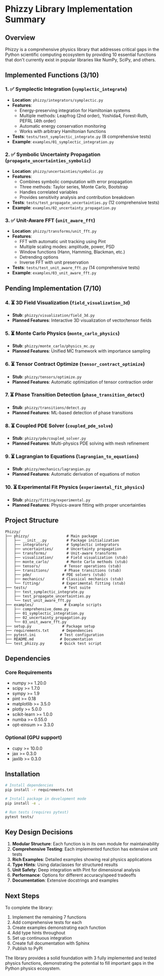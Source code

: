 # Phizzy Library Implementation Summary

## Overview
Phizzy is a comprehensive physics library that addresses critical gaps in the Python scientific computing ecosystem by providing 10 essential functions that don't currently exist in popular libraries like NumPy, SciPy, and others.

## Implemented Functions (3/10)

### 1. ✅ Symplectic Integration (`symplectic_integrate`)
- **Location**: `phizzy/integrators/symplectic.py`
- **Features**:
  - Energy-preserving integration for Hamiltonian systems
  - Multiple methods: Leapfrog (2nd order), Yoshida4, Forest-Ruth, PEFRL (4th order)
  - Automatic energy conservation monitoring
  - Works with arbitrary Hamiltonian functions
- **Tests**: `tests/test_symplectic_integrate.py` (8 comprehensive tests)
- **Example**: `examples/01_symplectic_integration.py`

### 2. ✅ Symbolic Uncertainty Propagation (`propagate_uncertainties_symbolic`)
- **Location**: `phizzy/uncertainties/symbolic.py`
- **Features**:
  - Combines symbolic computation with error propagation
  - Three methods: Taylor series, Monte Carlo, Bootstrap
  - Handles correlated variables
  - Provides sensitivity analysis and contribution breakdown
- **Tests**: `tests/test_propagate_uncertainties.py` (12 comprehensive tests)
- **Example**: `examples/02_uncertainty_propagation.py`

### 3. ✅ Unit-Aware FFT (`unit_aware_fft`)
- **Location**: `phizzy/transforms/unit_fft.py`
- **Features**:
  - FFT with automatic unit tracking using Pint
  - Multiple scaling modes: amplitude, power, PSD
  - Window functions (Hann, Hamming, Blackman, etc.)
  - Detrending options
  - Inverse FFT with unit preservation
- **Tests**: `tests/test_unit_aware_fft.py` (14 comprehensive tests)
- **Example**: `examples/03_unit_aware_fft.py`

## Pending Implementation (7/10)

### 4. ⏳ 3D Field Visualization (`field_visualization_3d`)
- **Stub**: `phizzy/visualization/field_3d.py`
- **Planned Features**: Interactive 3D visualization of vector/tensor fields

### 5. ⏳ Monte Carlo Physics (`monte_carlo_physics`)
- **Stub**: `phizzy/monte_carlo/physics_mc.py`
- **Planned Features**: Unified MC framework with importance sampling

### 6. ⏳ Tensor Contract Optimize (`tensor_contract_optimize`)
- **Stub**: `phizzy/tensors/optimize.py`
- **Planned Features**: Automatic optimization of tensor contraction order

### 7. ⏳ Phase Transition Detection (`phase_transition_detect`)
- **Stub**: `phizzy/transitions/detect.py`
- **Planned Features**: ML-based detection of phase transitions

### 8. ⏳ Coupled PDE Solver (`coupled_pde_solve`)
- **Stub**: `phizzy/pde/coupled_solver.py`
- **Planned Features**: Multi-physics PDE solving with mesh refinement

### 9. ⏳ Lagrangian to Equations (`lagrangian_to_equations`)
- **Stub**: `phizzy/mechanics/lagrangian.py`
- **Planned Features**: Automatic derivation of equations of motion

### 10. ⏳ Experimental Fit Physics (`experimental_fit_physics`)
- **Stub**: `phizzy/fitting/experimental.py`
- **Planned Features**: Physics-aware fitting with proper uncertainties

## Project Structure

```
Phizzy/
├── phizzy/                 # Main package
│   ├── __init__.py         # Package initialization
│   ├── integrators/        # Symplectic integrators
│   ├── uncertainties/      # Uncertainty propagation
│   ├── transforms/         # Unit-aware transforms
│   ├── visualization/      # Field visualization (stub)
│   ├── monte_carlo/        # Monte Carlo methods (stub)
│   ├── tensors/           # Tensor operations (stub)
│   ├── transitions/       # Phase transitions (stub)
│   ├── pde/              # PDE solvers (stub)
│   ├── mechanics/        # Classical mechanics (stub)
│   └── fitting/          # Experimental fitting (stub)
├── tests/                 # Test suite
│   ├── test_symplectic_integrate.py
│   ├── test_propagate_uncertainties.py
│   └── test_unit_aware_fft.py
├── examples/              # Example scripts
│   ├── comprehensive_demo.py
│   ├── 01_symplectic_integration.py
│   ├── 02_uncertainty_propagation.py
│   └── 03_unit_aware_fft.py
├── setup.py              # Package setup
├── requirements.txt      # Dependencies
├── pytest.ini           # Test configuration
├── README.md            # Documentation
└── test_phizzy.py       # Quick test script

```

## Dependencies

### Core Requirements
- numpy >= 1.20.0
- scipy >= 1.7.0
- sympy >= 1.9
- pint >= 0.18
- matplotlib >= 3.5.0
- plotly >= 5.0.0
- scikit-learn >= 1.0.0
- numba >= 0.55.0
- opt-einsum >= 3.3.0

### Optional (GPU support)
- cupy >= 10.0.0
- jax >= 0.3.0
- jaxlib >= 0.3.0

## Installation

```bash
# Install dependencies
pip install -r requirements.txt

# Install package in development mode
pip install -e .

# Run tests (requires pytest)
pytest tests/
```

## Key Design Decisions

1. **Modular Structure**: Each function is in its own module for maintainability
2. **Comprehensive Testing**: Each implemented function has extensive unit tests
3. **Rich Examples**: Detailed examples showing real physics applications
4. **Type Hints**: Using dataclasses for structured results
5. **Unit Safety**: Deep integration with Pint for dimensional analysis
6. **Performance**: Options for different accuracy/speed tradeoffs
7. **Documentation**: Extensive docstrings and examples

## Next Steps

To complete the library:
1. Implement the remaining 7 functions
2. Add comprehensive tests for each
3. Create examples demonstrating each function
4. Add type hints throughout
5. Set up continuous integration
6. Create full documentation with Sphinx
7. Publish to PyPI

The library provides a solid foundation with 3 fully implemented and tested physics functions, demonstrating the potential to fill important gaps in the Python physics ecosystem.